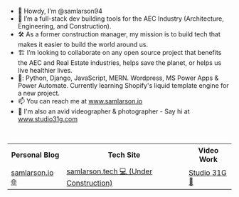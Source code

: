 - 🤠 Howdy, I’m @samlarson94
- 👀 I’m a full-stack dev building tools for the AEC Industry (Architecture, Engineering, and Construction). 
- 🛠️ As a former construction manager, my mission is to build tech that makes it easier to build the world around us.
- 🏗️ I’m looking to collaborate on any open source project that benefits the AEC and Real Estate industries, helps save the planet, or helps us live healthier lives.
- 💼: Python, Django, JavaScript, MERN. Wordpress, MS Power Apps & Power Automate. Currently learning Shopify's liquid template engine for a new project.
- 📫 You can reach me at www.samlarson.io
- 🎥 I'm also an avid videographer & photographer - Say hi at www.studio31g.com

<!---
samlarson94/samlarson94 is a ✨ special ✨ repository because its `README.md` (this file) appears on your GitHub profile.
You can click the Preview link to take a look at your changes.
--->
<br>
<table>
    <tr>
        <th> Personal Blog </th>
        <th> Tech Site </th>
        <th> Video Work </th>
    </tr>
    <tr>
        <td>
           <a href="https://samlarson.io">samlarson.io 🌐</a>
        </td>
        <td>
            <a href="https://www.samlarson.tech">samlarson.tech 💻 (Under Construction)</a>
        </td>
        <td>
            <a href="https://www.studio31g.com">Studio 31G 🎥</a>
        </td>
    </tr>
</table>
